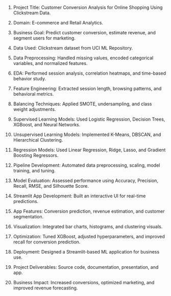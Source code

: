 1) Project Title: Customer Conversion Analysis for Online Shopping Using Clickstream Data.

2) Domain: E-commerce and Retail Analytics.

3) Business Goal: Predict customer conversion, estimate revenue, and segment users for marketing.

4) Data Used: Clickstream dataset from UCI ML Repository.

5) Data Preprocessing: Handled missing values, encoded categorical variables, and normalized features.

6) EDA: Performed session analysis, correlation heatmaps, and time-based behavior study.

7) Feature Engineering: Extracted session length, browsing patterns, and behavioral metrics.

8) Balancing Techniques: Applied SMOTE, undersampling, and class weight adjustments.

9) Supervised Learning Models: Used Logistic Regression, Decision Trees, XGBoost, and Neural Networks.

10) Unsupervised Learning Models: Implemented K-Means, DBSCAN, and Hierarchical Clustering.
    
11) Regression Models: Used Linear Regression, Ridge, Lasso, and Gradient Boosting Regressors.

12) Pipeline Development: Automated data preprocessing, scaling, model training, and tuning.

13) Model Evaluation: Assessed performance using Accuracy, Precision, Recall, RMSE, and Silhouette Score.

14) Streamlit App Development: Built an interactive UI for real-time predictions.

15) App Features: Conversion prediction, revenue estimation, and customer segmentation.

16) Visualization: Integrated bar charts, histograms, and clustering visuals.

17) Optimization: Tuned XGBoost, adjusted hyperparameters, and improved recall for conversion prediction.

18) Deployment: Designed a Streamlit-based ML application for business use.

19) Project Deliverables: Source code, documentation, presentation, and app.

20) Business Impact: Increased conversions, optimized marketing, and improved revenue forecasting.
